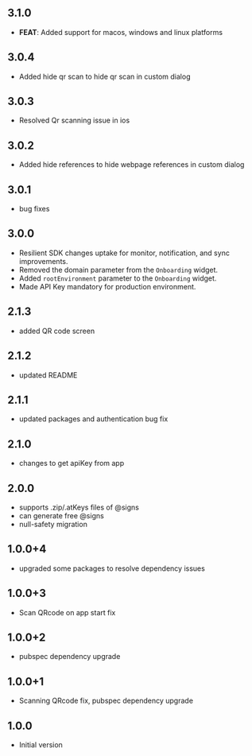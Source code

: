 ## 3.1.0
- **FEAT**: Added support for macos, windows and linux platforms

## 3.0.4
- Added hide qr scan to hide qr scan in custom dialog

## 3.0.3
- Resolved Qr scanning issue in ios

## 3.0.2
- Added hide references to hide webpage references in custom dialog

## 3.0.1
- bug fixes

## 3.0.0
- Resilient SDK changes uptake for monitor, notification, and sync improvements.
- Removed the domain parameter from the `Onboarding` widget.
- Added `rootEnvironment` parameter to the `Onboarding` widget.
- Made API Key mandatory for production environment.

## 2.1.3
- added QR code screen

## 2.1.2
- updated README

## 2.1.1
- updated packages and authentication bug fix

## 2.1.0
- changes to get apiKey from app

## 2.0.0
- supports .zip/.atKeys files of @signs
- can generate free @signs
- null-safety migration

## 1.0.0+4
- upgraded some packages to resolve dependency issues

## 1.0.0+3
- Scan QRcode on app start fix

## 1.0.0+2
- pubspec dependency upgrade

## 1.0.0+1
- Scanning QRcode fix, pubspec dependency upgrade

## 1.0.0
- Initial version
